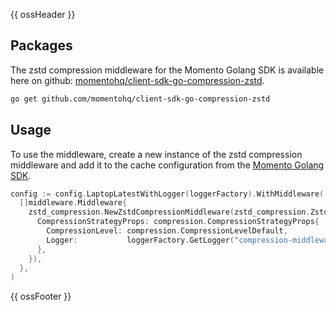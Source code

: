 {{ ossHeader }}

## Packages

The zstd compression middleware for the Momento Golang SDK is available here on github: [momentohq/client-sdk-go-compression-zstd](https://github.com/momentohq/client-sdk-go-compression-zstd).

```bash
go get github.com/momentohq/client-sdk-go-compression-zstd
```

## Usage

To use the middleware, create a new instance of the zstd compression middleware and add it to the cache configuration from the [Momento Golang SDK](https://github.com/momentohq/client-sdk-go).

```go
config := config.LaptopLatestWithLogger(loggerFactory).WithMiddleware(
  []middleware.Middleware{
    zstd_compression.NewZstdCompressionMiddleware(zstd_compression.ZstdCompressionMiddlewareProps{
      CompressionStrategyProps: compression.CompressionStrategyProps{
        CompressionLevel: compression.CompressionLevelDefault,
        Logger:           loggerFactory.GetLogger("compression-middleware"),
      },
    }),
  },
)
```

{{ ossFooter }}
